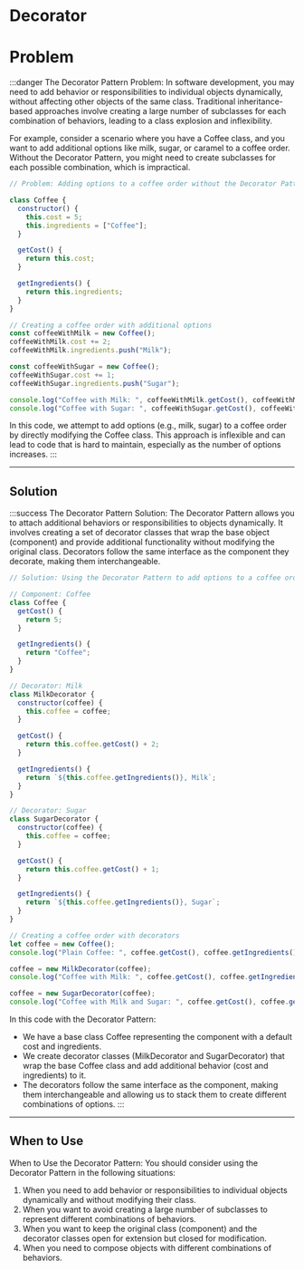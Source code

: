 # Decorator

# Problem

:::danger The Decorator Pattern Problem:
In software development, you may need to add behavior or responsibilities to individual objects dynamically, without affecting other objects of the same class. Traditional inheritance-based approaches involve creating a large number of subclasses for each combination of behaviors, leading to a class explosion and inflexibility.

For example, consider a scenario where you have a Coffee class, and you want to add additional options like milk, sugar, or caramel to a coffee order. Without the Decorator Pattern, you might need to create subclasses for each possible combination, which is impractical.

```js
// Problem: Adding options to a coffee order without the Decorator Pattern

class Coffee {
  constructor() {
    this.cost = 5;
    this.ingredients = ["Coffee"];
  }

  getCost() {
    return this.cost;
  }

  getIngredients() {
    return this.ingredients;
  }
}

// Creating a coffee order with additional options
const coffeeWithMilk = new Coffee();
coffeeWithMilk.cost += 2;
coffeeWithMilk.ingredients.push("Milk");

const coffeeWithSugar = new Coffee();
coffeeWithSugar.cost += 1;
coffeeWithSugar.ingredients.push("Sugar");

console.log("Coffee with Milk: ", coffeeWithMilk.getCost(), coffeeWithMilk.getIngredients());
console.log("Coffee with Sugar: ", coffeeWithSugar.getCost(), coffeeWithSugar.getIngredients());

```
In this code, we attempt to add options (e.g., milk, sugar) to a coffee order by directly modifying the Coffee class. This approach is inflexible and can lead to code that is hard to maintain, especially as the number of options increases.
:::

---

## Solution

:::success The Decorator Pattern Solution:
The Decorator Pattern allows you to attach additional behaviors or responsibilities to objects dynamically. It involves creating a set of decorator classes that wrap the base object (component) and provide additional functionality without modifying the original class. Decorators follow the same interface as the component they decorate, making them interchangeable.

```js
// Solution: Using the Decorator Pattern to add options to a coffee order

// Component: Coffee
class Coffee {
  getCost() {
    return 5;
  }

  getIngredients() {
    return "Coffee";
  }
}

// Decorator: Milk
class MilkDecorator {
  constructor(coffee) {
    this.coffee = coffee;
  }

  getCost() {
    return this.coffee.getCost() + 2;
  }

  getIngredients() {
    return `${this.coffee.getIngredients()}, Milk`;
  }
}

// Decorator: Sugar
class SugarDecorator {
  constructor(coffee) {
    this.coffee = coffee;
  }

  getCost() {
    return this.coffee.getCost() + 1;
  }

  getIngredients() {
    return `${this.coffee.getIngredients()}, Sugar`;
  }
}

// Creating a coffee order with decorators
let coffee = new Coffee();
console.log("Plain Coffee: ", coffee.getCost(), coffee.getIngredients());

coffee = new MilkDecorator(coffee);
console.log("Coffee with Milk: ", coffee.getCost(), coffee.getIngredients());

coffee = new SugarDecorator(coffee);
console.log("Coffee with Milk and Sugar: ", coffee.getCost(), coffee.getIngredients());
```
In this code with the Decorator Pattern:

- We have a base class Coffee representing the component with a default cost and ingredients.
- We create decorator classes (MilkDecorator and SugarDecorator) that wrap the base Coffee class and add additional behavior (cost and ingredients) to it.
- The decorators follow the same interface as the component, making them interchangeable and allowing us to stack them to create different combinations of options.
:::

---

## When to Use

When to Use the Decorator Pattern:
You should consider using the Decorator Pattern in the following situations:

1. When you need to add behavior or responsibilities to individual objects dynamically and without modifying their class.
2. When you want to avoid creating a large number of subclasses to represent different combinations of behaviors.
3. When you want to keep the original class (component) and the decorator classes open for extension but closed for modification.
4. When you need to compose objects with different combinations of behaviors.
